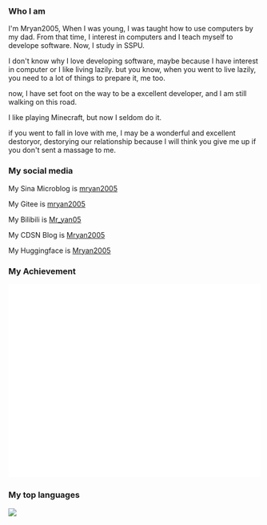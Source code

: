 ### Who I am

I'm Mryan2005, When I was young, I was taught how to use computers by my dad. From that time, I interest in computers and I teach myself to develope software. Now, I study in SSPU.

I don't know why I love developing software, maybe because I have interest in  computer or I like living lazily. but you know, when you went to live lazily, you need to a lot of things to prepare it, me too.

now, I have set foot on the way to be a excellent developer, and I am still walking on this road.

I like playing Minecraft, but now I seldom do it.

if you went to fall in love with me, I may be a wonderful and excellent destoryor, destorying our relationship because I will think you give me up if  you don't sent a massage to me.  

### My social media
My Sina Microblog is [mryan2005](https://weibo.com/mryan2005)

My Gitee is [mryan2005](https://gitee.com/Mryan2005)

My Bilibili is [Mr_yan05](https://space.bilibili.com/372328307)

My CDSN Blog is [Mryan2005](https://blog.csdn.net/qq_21739599?spm=1000.2115.3001.5343)

My Huggingface is [Mryan2005](https://huggingface.co/Mryan2005)

### My Achievement
<img src="/github-metrics.svg"></img>

### My top languages
<img src="https://github-readme-stats.vercel.app/api/top-langs/?username=Mryan2005&hide_title=true&hide_border=true&layout=compact&langs_count=6&text_color=000&icon_color=fff&bg_color=0,52fa5a,4dfcff,c64dff&theme=graywhite"></img>
<!--
**Mryan2005/Mryan2005** is a ✨ _special_ ✨ repository because its `README.md` (this file) appears on your GitHub profile.

Here are some ideas to get started:

- 🔭 I’m currently working on ...
- 🌱 I’m currently learning ...
- 👯 I’m looking to collaborate on ...
- 🤔 I’m looking for help with ...
- 💬 Ask me about ...
- 📫 How to reach me: ...
- 😄 Pronouns: ...
- ⚡ Fun fact: ...
-->
